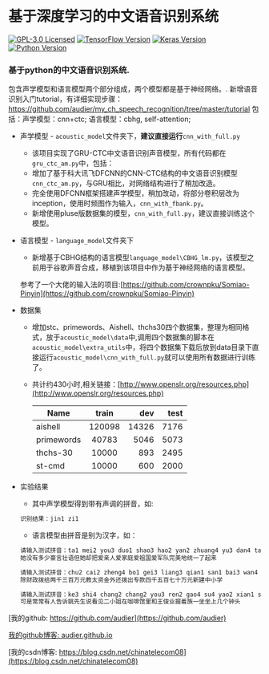 # 基于深度学习的中文语音识别系统

[![GPL-3.0 Licensed](https://img.shields.io/badge/License-GPL3.0-blue.svg?style=flat)](https://opensource.org/licenses/GPL-3.0) [![TensorFlow Version](https://img.shields.io/badge/Tensorflow-1.4+-blue.svg)](https://www.tensorflow.org/) [![Keras Version](https://img.shields.io/badge/Keras-2.0+-blue.svg)](https://keras.io/) [![Python Version](https://img.shields.io/badge/Python-3.x-blue.svg)](https://www.python.org/) 

### 基于python的中文语音识别系统.
包含声学模型和语言模型两个部分组成，两个模型都是基于神经网络。.
新增语音识别入门tutorial，有详细实现步骤：https://github.com/audier/my_ch_speech_recognition/tree/master/tutorial
包括：声学模型：cnn+ctc; 语言模型：cbhg, self-attention;
     

- 声学模型 - `acoustic_model`文件夹下，**建议直接运行**`cnn_with_full.py`
   - 该项目实现了GRU-CTC中文语音识别声音模型，所有代码都在`gru_ctc_am.py`中，包括：
   - 增加了基于科大讯飞DFCNN的CNN-CTC结构的中文语音识别模型`cnn_ctc_am.py`，与GRU相比，对网络结构进行了稍加改造。
   - 完全使用DFCNN框架搭建声学模型，稍加改动，将部分卷积层改为inception，使用时频图作为输入，`cnn_with_fbank.py`。
   - 新增使用pluse版数据集的模型，`cnn_with_full.py`，建议直接训练这个模型。
   
- 语言模型 - `language_model`文件夹下
   - 新增基于CBHG结构的语言模型`language_model\CBHG_lm.py`，该模型之前用于谷歌声音合成，移植到该项目中作为基于神经网络的语言模型。
  
   参考了一个大佬的输入法的项目:[https://github.com/crownpku/Somiao-Pinyin](https://github.com/crownpku/Somiao-Pinyin)

- 数据集
   - 增加stc、primewords、Aishell、thchs30四个数据集，整理为相同格式，放于`acoustic_model\data`中,调用四个数据集的脚本在`acoustic_model\extra_utils`中，将四个数据集下载后放到data目录下直接运行`acoustic_model\cnn_with_full.py`就可以使用所有数据进行训练了。
   - 共计约430小时,相关链接：[http://www.openslr.org/resources.php](http://www.openslr.org/resources.php)

      |Name | train | dev | test 
      |- | :-: | -: | -:
      |aishell | 120098| 14326 | 7176
      |primewords | 40783 | 5046 | 5073
      |thchs-30 | 10000 | 893 | 2495
      |st-cmd | 10000 | 600 | 2000

- 实验结果
   - 其中声学模型得到带有声调的拼音，如:
   ```python
   识别结果：jin1 zi1
   ```
   - 语言模型由拼音是别为汉字，如：
   ```python
   请输入测试拼音：ta1 mei2 you3 duo1 shao3 hao2 yan2 zhuang4 yu3 dan4 ta1 que4 ba3 ai4 qin1 ren2 ai4 jia1 ting2 ai4 zu3 guo2 ai4 jun1 dui4 wan2 mei3 de tong3 yi1 le qi3 lai2
   她没有多少豪言壮语但她却把爱亲人爱家庭爱祖国爱军队完美地统一了起来
   
   请输入测试拼音：chu2 cai2 zheng4 bo1 gei3 liang3 qian1 san1 bai3 wan4 yuan2 jiao4 yu4 zi1 jin1 wai4 hai2 bo1 chu1 zhuan1 kuan3 si4 qian1 wu3 bai3 qi1 shi2 wan4 yuan2 xin1 jian4 zhong1 xiao3 xue2
   除财政拨给两千三百万元教太资金外还拨出专款四千五百七十万元新建中小学
   
   请输入测试拼音：ke3 shi4 chang2 chang2 you3 ren2 gao4 su4 yao2 xian1 sheng1 shuo1 kan4 jian4 er4 xiao3 jie3 zai4 ka1 fei1 guan3 li3 he2 wang2 jun4 ye4 wo4 zhe shou3 yi1 zuo4 zuo4 shang4 ji3 ge4 zhong1 tou2
   可是常常有人告诉姚先生说看见二小姐在咖啡馆里和王俊业握着族一坐坐上几个钟头

   ```




[我的github: https://github.com/audier](https://github.com/audier)

[我的github博客: audier.github.io](https://audier.github.io)

[我的csdn博客: https://blog.csdn.net/chinatelecom08](https://blog.csdn.net/chinatelecom08)
